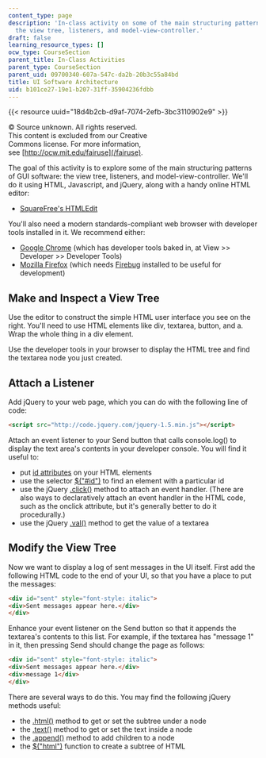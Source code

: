```yaml
---
content_type: page
description: 'In-class activity on some of the main structuring patterns of GUI software:
  the view tree, listeners, and model-view-controller.'
draft: false
learning_resource_types: []
ocw_type: CourseSection
parent_title: In-Class Activities
parent_type: CourseSection
parent_uid: 09700340-607a-547c-da2b-20b3c55a84bd
title: UI Software Architecture
uid: b101ce27-19e1-b207-31ff-35904236fdbb
---
```

{{< resource uuid="18d4b2cb-d9af-7074-2efb-3bc3110902e9" >}}

  
© Source unknown. All rights reserved.   
This content is excluded from our Creative   
Commons license. For more information,   
see [http://ocw.mit.edu/fairuse](/fairuse).

The goal of this activity is to explore some of the main structuring patterns of GUI software: the view tree, listeners, and model-view-controller. We'll do it using HTML, Javascript, and jQuery, along with a handy online HTML editor:

- [SquareFree's HTMLEdit](http://htmledit.squarefree.com/)

You'll also need a modern standards-compliant web browser with developer tools installed in it. We recommend either:

- [Google Chrome](http://www.google.com/chrome) (which has developer tools baked in, at View >> Developer >> Developer Tools)
- [Mozilla Firefox](http://getfirefox.com) (which needs [Firebug](http://getfirebug.com) installed to be useful for development)

## Make and Inspect a View Tree

Use the editor to construct the simple HTML user interface you see on the right. You'll need to use HTML elements like div, textarea, button, and a. Wrap the whole thing in a div element.

Use the developer tools in your browser to display the HTML tree and find the textarea node you just created.

## Attach a Listener

Add jQuery to your web page, which you can do with the following line of code:

```html
<script src="http://code.jquery.com/jquery-1.5.min.js"></script>
```

Attach an event listener to your Send button that calls console.log() to display the text area's contents in your developer console. You will find it useful to:

- put [id attributes](http://www.w3.org/TR/html401/struct/global.html#h-7.5.2) on your HTML elements
- use the selector [$("#id")](http://api.jquery.com/id-selector/) to find an element with a particular id
- use the jQuery [.click()](http://api.jquery.com/click/) method to attach an event handler. (There are also ways to declaratively attach an event handler in the HTML code, such as the onclick attribute, but it's generally better to do it procedurally.)
- use the jQuery [.val()](http://api.jquery.com/val/) method to get the value of a textarea

## Modify the View Tree

Now we want to display a log of sent messages in the UI itself. First add the following HTML code to the end of your UI, so that you have a place to put the messages:

```html
<div id="sent" style="font-style: italic">
<div>Sent messages appear here.</div>
</div>
```

Enhance your event listener on the Send button so that it appends the textarea's contents to this list. For example, if the textarea has "message 1" in it, then pressing Send should change the page as follows:

```html
<div id="sent" style="font-style: italic">
<div>Sent messages appear here.</div>
<div>message 1</div>
</div>
```

There are several ways to do this. You may find the following jQuery methods useful:

- the [.html()](http://api.jquery.com/html/) method to get or set the subtree under a node
- the [.text()](http://api.jquery.com/text/) method to get or set the text inside a node
- the [.append()](http://api.jquery.com/append/) method to add children to a node
- the [$("html")](http://api.jquery.com/jQuery/#jQuery2) function to create a subtree of HTML